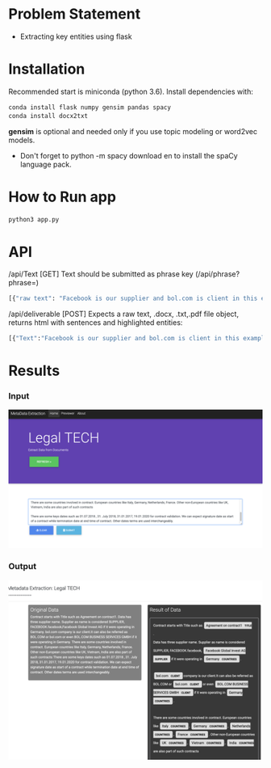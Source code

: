 # Problem Statement

- Extracting key entities using flask

# Installation

Recommended start is miniconda (python 3.6).
Install dependencies with:
```bash
conda install flask numpy gensim pandas spacy 
conda install docx2txt 
```
**gensim** is optional and needed only if you use topic modeling or word2vec models.
- Don't forget to python -m spacy download en to install the spaCy language pack.

# How to Run app

```bash
python3 app.py
```
# API

/api/Text [GET]
Text should be submitted as phrase key (/api/phrase?phrase=)
```bash
[{"raw text": "Facebook is our supplier and bol.com is client in this example".}]
```
/api/deliverable [POST]
Expects a raw text, .docx, .txt,.pdf file object, returns html with sentences and highlighted entities:
```bash
[{"Text":"Facebook is our supplier and bol.com is client in this example", {"entity":"Facebook"},"label":"Supplier"}]
```
# Results
### Input

!["User Interface"](images/img1.png)

### Output

!["User Interface"](images/img2.png)
